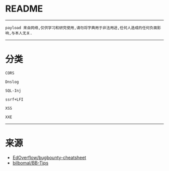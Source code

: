 # README

---

`payload 来自网络,仅供学习和研究使用,请勿将字典用于非法用途,任何人造成的任何负面影响,与本人无关.`

---

# 分类

```
CORS

Dnslog

SQL-Inj

ssrf+LFI

XSS

XXE
```

---

# 来源

- [EdOverflow/bugbounty-cheatsheet](https://github.com/EdOverflow/bugbounty-cheatsheet)
- [bilbomal/BB-Tips](https://github.com/bilbomal/BB-Tips)
